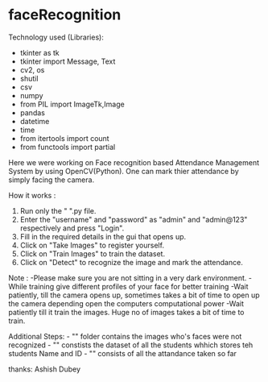 # faceRecognition



Technology used (Libraries):
- tkinter as tk
- tkinter import Message, Text
- cv2, os
- shutil
- csv
- numpy 
- from PIL import ImageTk,Image
- pandas 
- datetime
- time
- from itertools import count
- from functools import partial

Here we were working on Face recognition based Attendance Management System by using OpenCV(Python). One can mark thier attendance by simply facing the camera. 

How it works :

1. Run only the " ".py file.
2. Enter the "username" and "password" as "admin" and "admin@123" respectively and press "Login".
3. Fill in the required details in the gui that opens up.
4. Click on "Take Images" to register yourself.
5. Click on "Train Images" to train the dataset.
6. Click on "Detect" to recognize the image and mark the attendance.

Note : -Please make sure you are not sitting in a very dark environment.
       -While training give different profiles of your face for better training
       -Wait patiently, till the camera opens up, sometimes takes a bit of time to open up the camera depending open the computers computational power
       -Wait patiently till it train the images. Huge no of images takes a bit of time to train.
   
Additional Steps:
    - "" folder contains the images who's faces were not recognized
    - "" constists the dataset of all the students whhich stores teh students Name and ID
    - "" consists of all the attandance taken so far  

thanks:
Ashish Dubey
